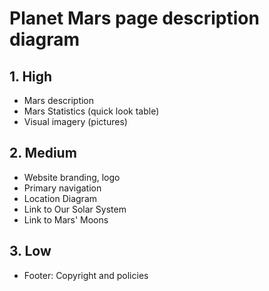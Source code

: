 # Planet Mars page description diagram

## 1. High

- Mars description
- Mars Statistics (quick look table)
- Visual imagery (pictures)

## 2. Medium

- Website branding, logo
- Primary navigation
- Location Diagram
- Link to Our Solar System
- Link to Mars' Moons

## 3. Low

- Footer: Copyright and policies